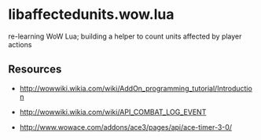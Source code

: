 # libaffectedunits.wow.lua

re-learning WoW Lua; building a helper to count units affected by player actions


## Resources

- http://wowwiki.wikia.com/wiki/AddOn_programming_tutorial/Introduction

- http://wowwiki.wikia.com/wiki/API_COMBAT_LOG_EVENT

- http://www.wowace.com/addons/ace3/pages/api/ace-timer-3-0/
